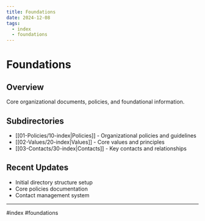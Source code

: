```yaml
---
title: Foundations
date: 2024-12-08
tags:
  - index
  - foundations
---
```


# Foundations

## Overview
Core organizational documents, policies, and foundational information.

## Subdirectories
- [[01-Policies/10-index|Policies]] - Organizational policies and guidelines
- [[02-Values/20-index|Values]] - Core values and principles
- [[03-Contacts/30-index|Contacts]] - Key contacts and relationships

## Recent Updates
- Initial directory structure setup
- Core policies documentation
- Contact management system

---

#index #foundations